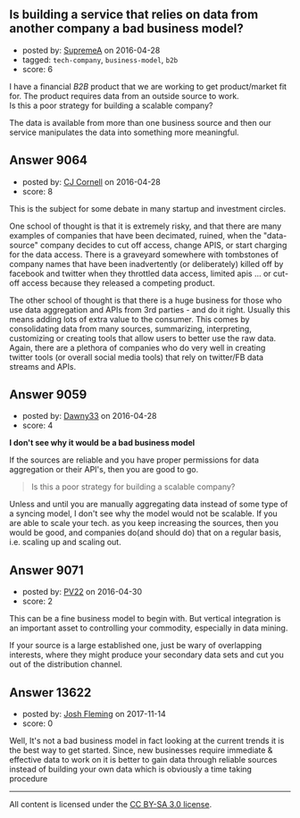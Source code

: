 ## Is building a service that relies on data from another company a bad business model?

- posted by: [SupremeA](https://stackexchange.com/users/4800216/supremea) on 2016-04-28
- tagged: `tech-company`, `business-model`, `b2b`
- score: 6

I have a financial *B2B* product that we are working to get product/market fit for. The product requires data from an outside source to work. <br />
Is this a poor strategy for building a scalable company? 

The data is available from more than one business source and then our service manipulates the data into something more meaningful.


## Answer 9064

- posted by: [CJ Cornell](https://stackexchange.com/users/526591/cj-cornell) on 2016-04-28
- score: 8

This is the subject for some debate in many startup and investment circles.

One school of thought is that it is extremely risky, and that there are many examples of companies that have been decimated, ruined, when the "data-source" company decides to cut off access, change APIS, or start charging for the data access. There is a graveyard somewhere with tombstones of company names that have been inadvertently (or deliberately) killed off by facebook and twitter when they throttled data access, limited apis ... or cut-off access because they released a competing product.

The other school of thought is that there is a huge business for those who use data aggregation and APIs from 3rd parties - and do it right. Usually this means adding lots of extra value to the consumer. This comes by consolidating data from many sources, summarizing, interpreting, customizing or creating tools that allow users to better use the raw data. Again, there are a plethora of companies who do very well in creating twitter tools (or overall social media tools) that rely on twitter/FB data streams and APIs.



## Answer 9059

- posted by: [Dawny33](https://stackexchange.com/users/6444670/dawny33) on 2016-04-28
- score: 4

**I don't see why it would be a bad business model**

If the sources are reliable and you have proper permissions for data aggregation or their API's, then you are good to go.

> Is this a poor strategy for building a scalable company?

Unless and until you are manually aggregating data instead of some type of a syncing model, I don't see why the model would not be scalable. If you are able to scale your tech. as you keep increasing the sources, then you would be good, and companies do(and should do) that on a regular basis, i.e. scaling up and scaling out.


## Answer 9071

- posted by: [PV22](https://stackexchange.com/users/8264469/pv22) on 2016-04-30
- score: 2

This can be a fine business model to begin with. But vertical integration is an important asset to controlling your commodity, especially in data mining. 

If your source is a large established one, just be wary of overlapping interests, where they might produce your secondary data sets and cut you out of the distribution channel.


## Answer 13622

- posted by: [Josh Fleming](https://stackexchange.com/users/11769315/josh-fleming) on 2017-11-14
- score: 0

Well, It's not a bad business model in fact looking at the current trends it is the best way to get started. Since, new businesses require immediate & effective data to work on it is better to gain data through reliable sources instead of building your own data which is obviously a time taking procedure



---

All content is licensed under the [CC BY-SA 3.0 license](https://creativecommons.org/licenses/by-sa/3.0/).
